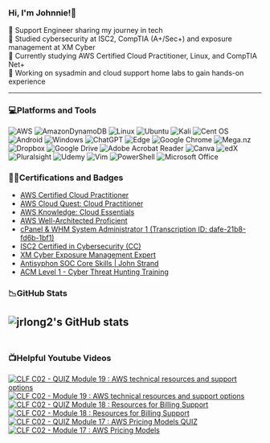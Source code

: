 ### Hi, I'm Johnnie!👋

🔭 Support Engineer sharing my journey in tech<br>
🌱 Studied cybersecurity at ISC2, CompTIA (A+/Sec+) and exposure management at XM Cyber<br>
👯 Currently studying AWS Certified Cloud Practitioner, Linux, and CompTIA Net+<br>
🤔 Working on sysadmin and cloud support home labs to gain hands-on experience

---
### 💻Platforms and Tools
![AWS](https://img.shields.io/badge/AWS-%23FF9900.svg?style=for-the-badge&logo=amazon-aws&logoColor=white)
![AmazonDynamoDB](https://img.shields.io/badge/Amazon%20DynamoDB-4053D6?style=for-the-badge&logo=Amazon%20DynamoDB&logoColor=white)
![Linux](https://img.shields.io/badge/Linux-FCC624?style=for-the-badge&logo=linux&logoColor=black)
![Ubuntu](https://img.shields.io/badge/Ubuntu-E95420?style=for-the-badge&logo=ubuntu&logoColor=white)
![Kali](https://img.shields.io/badge/Kali-268BEE?style=for-the-badge&logo=kalilinux&logoColor=white)
![Cent OS](https://img.shields.io/badge/cent%20os-002260?style=for-the-badge&logo=centos&logoColor=F0F0F0)
![Android](https://img.shields.io/badge/Android-3DDC84?style=for-the-badge&logo=android&logoColor=white)
![Windows](https://img.shields.io/badge/Windows-0078D6?style=for-the-badge&logo=windows&logoColor=white)
![ChatGPT](https://img.shields.io/badge/chatGPT-74aa9c?style=for-the-badge&logo=openai&logoColor=white)
![Edge](https://img.shields.io/badge/Edge-0078D7?style=for-the-badge&logo=Microsoft-edge&logoColor=white)
![Google Chrome](https://img.shields.io/badge/Google%20Chrome-4285F4?style=for-the-badge&logo=GoogleChrome&logoColor=white)
![Mega.nz](https://img.shields.io/badge/Mega-%23D90007.svg?style=for-the-badge&logo=Mega&logoColor=white)
![Dropbox](https://img.shields.io/badge/Dropbox-%233B4D98.svg?style=for-the-badge&logo=Dropbox&logoColor=white)
![Google Drive](https://img.shields.io/badge/Google%20Drive-4285F4?style=for-the-badge&logo=googledrive&logoColor=white)
![Adobe Acrobat Reader](https://img.shields.io/badge/Adobe%20Acrobat%20Reader-EC1C24.svg?style=for-the-badge&logo=Adobe%20Acrobat%20Reader&logoColor=white)
![Canva](https://img.shields.io/badge/Canva-%2300C4CC.svg?style=for-the-badge&logo=Canva&logoColor=white)
![edX](https://img.shields.io/badge/edX-%2302262B.svg?style=for-the-badge&logo=edX&logoColor=white)
![Pluralsight](https://img.shields.io/badge/Pluralsight-EE3057?style=for-the-badge&logo=pluralsight&logoColor=white)
![Udemy](https://img.shields.io/badge/Udemy-A435F0?style=for-the-badge&logo=Udemy&logoColor=white)
![Vim](https://img.shields.io/badge/VIM-%2311AB00.svg?style=for-the-badge&logo=vim&logoColor=white)
![PowerShell](https://img.shields.io/badge/PowerShell-%235391FE.svg?style=for-the-badge&logo=powershell&logoColor=white)
![Microsoft Office](https://img.shields.io/badge/Microsoft_Office-D83B01?style=for-the-badge&logo=microsoft-office&logoColor=white)

### 👨‍💻Certifications and Badges
- [AWS Certified Cloud Practitioner](https://www.credly.com/badges/63990c6f-22a5-4fb9-a035-aab133edbe47/public_url)
- [AWS Cloud Quest: Cloud Practitioner](https://www.credly.com/badges/3f496767-6e68-4078-94bf-b15cdbc4f08a/public_url)
- [AWS Knowledge: Cloud Essentials](https://www.credly.com/badges/65f9f24f-2d5d-4042-a083-76407b4fd92f/public_url)
- [AWS Well-Architected Proficient](https://www.credly.com/badges/40abe169-50d7-4820-8235-960d489383b2/public_url)
- [cPanel & WHM System Administrator 1 (Transcription ID: dafe-21b8-fd6b-1bf1)](https://university.cpanel.net/)
- [ISC2 Certified in Cybersecurity (CC)](https://www.credly.com/badges/e07a7a79-7ca7-4d21-ad2c-7ffab830f546/public_url)
- [XM Cyber Exposure Management Expert](https://www.credly.com/badges/a88d5a1b-45b3-46b6-ba61-88fa45bb91ea/public_url)
- [Antisyphon SOC Core Skills | John Strand](https://issuer.gutenbergcerts.com/verify.html?url=https://issuer.gutenbergcerts.com/cert_issuer/api/v1.0/certificate/20240208-ANTI-zelq_b58a42b5-d1ea-41cc-8a27-296ad43ca4b6.pdf)
- [ACM Level 1 - Cyber Threat Hunting Training](https://issuer.gutenbergcerts.com/verify.html?url=https://issuer.gutenbergcerts.com/cert_issuer/api/v1.0/certificate/20230119-ACTI-kb00_6d4f4bdd-ddea-4793-842b-c4aea1b0119b.pdf)

### 📉GitHub Stats
![jrlong2's GitHub stats](https://github-readme-stats.vercel.app/api?username=jrlong2&count_private=true&show_icons=true&theme=midnight-purple&hide_rank=false)<br>
<br>
---
### 📺Helpful Youtube Videos

<!-- BEGIN YOUTUBE-CARDS -->
[![CLF C02 - QUIZ Module 19 : AWS technical resources and support options](https://ytcards.demolab.com/?id=M5J4q5PREGw&title=CLF+C02+-+QUIZ+Module+19+%3A+AWS+technical+resources+and+support+options&lang=en&timestamp=1705554871&background_color=%230d1117&title_color=%23ffffff&stats_color=%23dedede&max_title_lines=1&width=250&border_radius=5 "CLF C02 - QUIZ Module 19 : AWS technical resources and support options")](https://www.youtube.com/watch?v=M5J4q5PREGw)
[![CLF C02 - Module 19 : AWS technical resources and support options](https://ytcards.demolab.com/?id=i0ghRslCiWA&title=CLF+C02+-+Module+19+%3A+AWS+technical+resources+and+support+options&lang=en&timestamp=1705553753&background_color=%230d1117&title_color=%23ffffff&stats_color=%23dedede&max_title_lines=1&width=250&border_radius=5 "CLF C02 - Module 19 : AWS technical resources and support options")](https://www.youtube.com/watch?v=i0ghRslCiWA)
[![CLF C02 - QUIZ Module 18 : Resources for Billing Support](https://ytcards.demolab.com/?id=qzPb9dIQcC4&title=CLF+C02+-+QUIZ+Module+18+%3A+Resources+for+Billing+Support&lang=en&timestamp=1705545100&background_color=%230d1117&title_color=%23ffffff&stats_color=%23dedede&max_title_lines=1&width=250&border_radius=5 "CLF C02 - QUIZ Module 18 : Resources for Billing Support")](https://www.youtube.com/watch?v=qzPb9dIQcC4)
[![CLF C02 - Module 18 : Resources for Billing Support](https://ytcards.demolab.com/?id=ZWMZBdT8Low&title=CLF+C02+-+Module+18+%3A+Resources+for+Billing+Support&lang=en&timestamp=1705490665&background_color=%230d1117&title_color=%23ffffff&stats_color=%23dedede&max_title_lines=1&width=250&border_radius=5 "CLF C02 - Module 18 : Resources for Billing Support")](https://www.youtube.com/watch?v=ZWMZBdT8Low)
[![CLF C02 - QUIZ Module 17 : AWS Pricing Models QUIZ](https://ytcards.demolab.com/?id=vrgf6H6rBvM&title=CLF+C02+-+QUIZ+Module+17+%3A+AWS+Pricing+Models+QUIZ&lang=en&timestamp=1705484600&background_color=%230d1117&title_color=%23ffffff&stats_color=%23dedede&max_title_lines=1&width=250&border_radius=5 "CLF C02 - QUIZ Module 17 : AWS Pricing Models QUIZ")](https://www.youtube.com/watch?v=vrgf6H6rBvM)
[![CLF C02 - Module 17 : AWS Pricing Models](https://ytcards.demolab.com/?id=IwUtDyhBZ20&title=CLF+C02+-+Module+17+%3A+AWS+Pricing+Models&lang=en&timestamp=1705483254&background_color=%230d1117&title_color=%23ffffff&stats_color=%23dedede&max_title_lines=1&width=250&border_radius=5 "CLF C02 - Module 17 : AWS Pricing Models")](https://www.youtube.com/watch?v=IwUtDyhBZ20)
<!-- END YOUTUBE-CARDS -->





